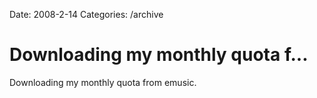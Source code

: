 Date: 2008-2-14
Categories: /archive

# Downloading my monthly quota f...

Downloading my monthly quota from emusic.
